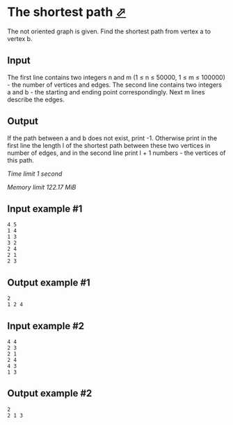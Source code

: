 # The shortest path [⬀](https://www.e-olymp.com/en/contests/9208/problems/80032)

The not oriented graph is given. Find the shortest path from vertex a to vertex b.

## Input

The first line contains two integers n and m (1 ≤ n ≤ 50000, 1 ≤ m ≤ 100000) - the number of vertices and edges. The second line contains two integers a and b - the starting and ending point correspondingly. Next m lines describe the edges.

## Output

If the path between a and b does not exist, print -1. Otherwise print in the first line the length l of the shortest path between these two vertices in number of edges, and in the second line print l + 1 numbers - the vertices of this path.

_Time limit 1 second_

_Memory limit 122.17 MiB_

## Input example #1
```
4 5
1 4
1 3
3 2
2 4
2 1
2 3
```

## Output example #1
```
2
1 2 4
```

## Input example #2
```
4 4
2 3
2 1
2 4
4 3
1 3
```

## Output example #2
```
2
2 1 3
```
